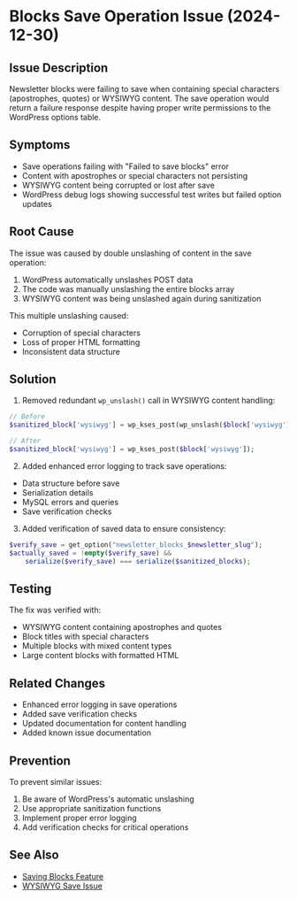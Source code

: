# Blocks Save Operation Issue (2024-12-30)

## Issue Description
Newsletter blocks were failing to save when containing special characters (apostrophes, quotes) or WYSIWYG content. The save operation would return a failure response despite having proper write permissions to the WordPress options table.

## Symptoms
- Save operations failing with "Failed to save blocks" error
- Content with apostrophes or special characters not persisting
- WYSIWYG content being corrupted or lost after save
- WordPress debug logs showing successful test writes but failed option updates

## Root Cause
The issue was caused by double unslashing of content in the save operation:
1. WordPress automatically unslashes POST data
2. The code was manually unslashing the entire blocks array
3. WYSIWYG content was being unslashed again during sanitization

This multiple unslashing caused:
- Corruption of special characters
- Loss of proper HTML formatting
- Inconsistent data structure

## Solution
1. Removed redundant `wp_unslash()` call in WYSIWYG content handling:
```php
// Before
$sanitized_block['wysiwyg'] = wp_kses_post(wp_unslash($block['wysiwyg']));

// After
$sanitized_block['wysiwyg'] = wp_kses_post($block['wysiwyg']);
```

2. Added enhanced error logging to track save operations:
- Data structure before save
- Serialization details
- MySQL errors and queries
- Save verification checks

3. Added verification of saved data to ensure consistency:
```php
$verify_save = get_option("newsletter_blocks_$newsletter_slug");
$actually_saved = !empty($verify_save) && 
    serialize($verify_save) === serialize($sanitized_blocks);
```

## Testing
The fix was verified with:
- WYSIWYG content containing apostrophes and quotes
- Block titles with special characters
- Multiple blocks with mixed content types
- Large content blocks with formatted HTML

## Related Changes
- Enhanced error logging in save operations
- Added save verification checks
- Updated documentation for content handling
- Added known issue documentation

## Prevention
To prevent similar issues:
1. Be aware of WordPress's automatic unslashing
2. Use appropriate sanitization functions
3. Implement proper error logging
4. Add verification checks for critical operations

## See Also
- [Saving Blocks Feature](/knowledge-base/features/saving-blocks.md)
- [WYSIWYG Save Issue](/knowledge-base/2024/12/wysiwyg-save-issue-20241230-1511.md) 